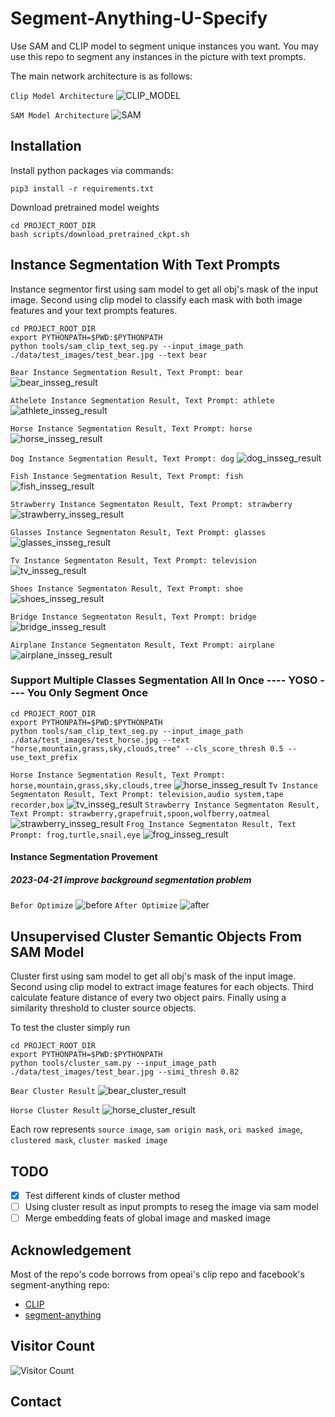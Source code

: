# Segment-Anything-U-Specify
Use SAM and CLIP model to segment unique instances you want.
You may use this repo to segment any instances in the picture with
text prompts.

The main network architecture is as follows:

`Clip Model Architecture`
![CLIP_MODEL](./data/resources/clip_model.png)

`SAM Model Architecture`
![SAM](./data/resources/sam_model.png)

## Installation

Install python packages via commands:
```
pip3 install -r requirements.txt
```
Download pretrained model weights
```
cd PROJECT_ROOT_DIR
bash scripts/download_pretrained_ckpt.sh
```

## Instance Segmentation With Text Prompts
Instance segmentor first using sam model to get all obj's mask of the input image. Second using clip model to classify each mask with both
image features and your text prompts features.

```
cd PROJECT_ROOT_DIR
export PYTHONPATH=$PWD:$PYTHONPATH
python tools/sam_clip_text_seg.py --input_image_path ./data/test_images/test_bear.jpg --text bear
```

`Bear Instance Segmentation Result, Text Prompt: bear`
![bear_insseg_result](./data/resources/test_bear_insseg_result.jpg)

`Athelete Instance Segmentation Result, Text Prompt: athlete`
![athlete_insseg_result](./data/resources/test_baseball_insseg_result.jpg)

`Horse Instance Segmentation Result, Text Prompt: horse`
![horse_insseg_result](./data/resources/test_horse_insseg_result_after.jpg)

`Dog Instance Segmentation Result, Text Prompt: dog`
![dog_insseg_result](./data/resources/test_dog_insseg_result.jpg)

`Fish Instance Segmentation Result, Text Prompt: fish`
![fish_insseg_result](./data/resources/test_fish_insseg_result.jpg)

`Strawberry Instance Segmentaton Result, Text Prompt: strawberry`
![strawberry_insseg_result](./data/resources/test_strawberry_insseg_result.jpg)

`Glasses Instance Segmentaton Result, Text Prompt: glasses`
![glasses_insseg_result](./data/resources/test_glasses_insseg_result.jpg)

`Tv Instance Segmentaton Result, Text Prompt: television`
![tv_insseg_result](./data/resources/test_tv_insseg_result.jpg)

`Shoes Instance Segmentaton Result, Text Prompt: shoe`
![shoes_insseg_result](./data/resources/test_shoes_insseg_result.jpg)

`Bridge Instance Segmentaton Result, Text Prompt: bridge`
![bridge_insseg_result](./data/resources/test_bridge_insseg_result.jpg)

`Airplane Instance Segmentaton Result, Text Prompt: airplane`
![airplane_insseg_result](./data/resources/test_airplane_insseg_result.jpg)

### Support Multiple Classes Segmentation All In Once ---- YOSO ---- You Only Segment Once
```
cd PROJECT_ROOT_DIR
export PYTHONPATH=$PWD:$PYTHONPATH
python tools/sam_clip_text_seg.py --input_image_path ./data/test_images/test_horse.jpg --text "horse,mountain,grass,sky,clouds,tree" --cls_score_thresh 0.5 --use_text_prefix
```

`Horse Instance Segmentation Result, Text Prompt: horse,mountain,grass,sky,clouds,tree`
![horse_insseg_result](./data/resources/test_horse_insseg_result_muti_label.jpg)
`Tv Instance Segmentaton Result, Text Prompt: television,audio system,tape recorder,box`
![tv_insseg_result](./data/resources/test_tv_insseg_result_multi_label.jpg)
`Strawberry Instance Segmentaton Result, Text Prompt: strawberry,grapefruit,spoon,wolfberry,oatmeal`
![strawberry_insseg_result](./data/resources/test_strawberry_insseg_result_multi_label.jpg)
`Frog Instance Segmentaton Result, Text Prompt: frog,turtle,snail,eye`
![frog_insseg_result](./data/resources/test_frog_insseg_result_multi_label.jpg)

#### Instance Segmentation Provement

##### 2023-04-21 improve background segmentation problem

`Befor Optimize`
![before](./data/resources/test_horse_insseg_result.jpg)
`After Optimize`
![after](./data/resources/test_horse_insseg_result_after.jpg)

## Unsupervised Cluster Semantic Objects From SAM Model
Cluster first using sam model to get all obj's mask of the input image. Second using clip model to extract image features for each objects. Third calculate feature distance of every two object pairs. Finally using a similarity threshold to cluster source objects.

To test the cluster simply run

```
cd PROJECT_ROOT_DIR
export PYTHONPATH=$PWD:$PYTHONPATH
python tools/cluster_sam.py --input_image_path ./data/test_images/test_bear.jpg --simi_thresh 0.82
```

`Bear Cluster Result`
![bear_cluster_result](./data/resources/test_bear_result.jpg)

`Horse Cluster Result`
![horse_cluster_result](./data/resources/test_horse_result.jpg)

Each row represents `source image`, `sam origin mask`, `ori masked image`, `clustered mask`, `cluster masked image`

## TODO
- [x] Test different kinds of cluster method
- [ ] Using cluster result as input prompts to reseg the image via sam model
- [ ] Merge embedding feats of global image and masked image

## Acknowledgement

Most of the repo's code borrows from opeai's clip repo and facebook's segment-anything repo:

- [CLIP](https://github.com/openai/CLIP)
- [segment-anything](https://github.com/facebookresearch/segment-anything)

## Visitor Count

![Visitor Count](https://profile-counter.glitch.me/15725187_sam_clip/count.svg)

## Contact


